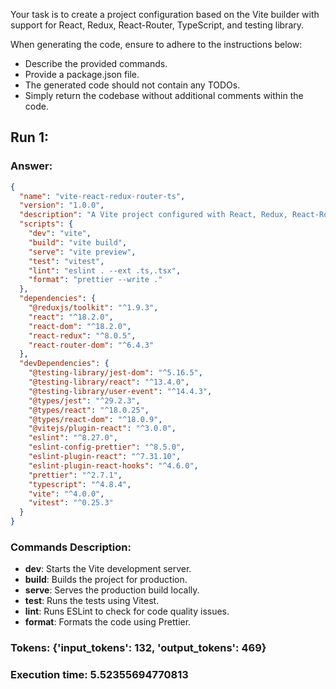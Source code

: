 Your task is to create a project configuration based on the Vite builder with support for React, Redux, React-Router, TypeScript, and testing library.

When generating the code, ensure to adhere to the instructions below:
- Describe the provided commands.
- Provide a package.json file.
- The generated code should not contain any TODOs.
- Simply return the codebase without additional comments within the code.

## Run 1:
### Answer:
```json
{
  "name": "vite-react-redux-router-ts",
  "version": "1.0.0",
  "description": "A Vite project configured with React, Redux, React-Router, TypeScript, and testing library.",
  "scripts": {
    "dev": "vite",
    "build": "vite build",
    "serve": "vite preview",
    "test": "vitest",
    "lint": "eslint . --ext .ts,.tsx",
    "format": "prettier --write ."
  },
  "dependencies": {
    "@reduxjs/toolkit": "^1.9.3",
    "react": "^18.2.0",
    "react-dom": "^18.2.0",
    "react-redux": "^8.0.5",
    "react-router-dom": "^6.4.3"
  },
  "devDependencies": {
    "@testing-library/jest-dom": "^5.16.5",
    "@testing-library/react": "^13.4.0",
    "@testing-library/user-event": "^14.4.3",
    "@types/jest": "^29.2.3",
    "@types/react": "^18.0.25",
    "@types/react-dom": "^18.0.9",
    "@vitejs/plugin-react": "^3.0.0",
    "eslint": "^8.27.0",
    "eslint-config-prettier": "^8.5.0",
    "eslint-plugin-react": "^7.31.10",
    "eslint-plugin-react-hooks": "^4.6.0",
    "prettier": "^2.7.1",
    "typescript": "^4.8.4",
    "vite": "^4.0.0",
    "vitest": "^0.25.3"
  }
}
```

### Commands Description:
- **dev**: Starts the Vite development server.
- **build**: Builds the project for production.
- **serve**: Serves the production build locally.
- **test**: Runs the tests using Vitest.
- **lint**: Runs ESLint to check for code quality issues.
- **format**: Formats the code using Prettier.

### Tokens: {'input_tokens': 132, 'output_tokens': 469}
### Execution time: 5.52355694770813
